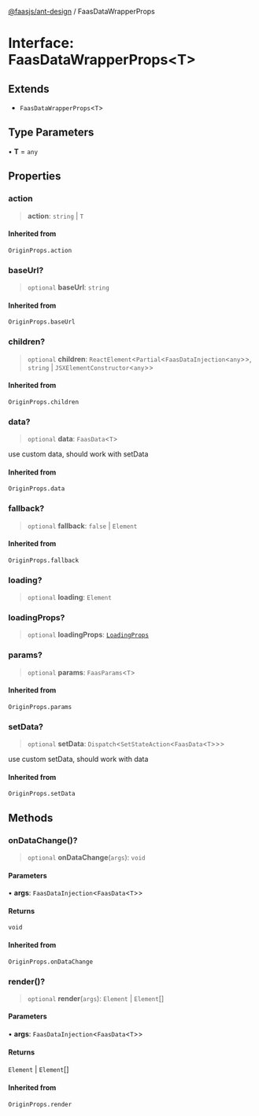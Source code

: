[@faasjs/ant-design](../README.md) / FaasDataWrapperProps

# Interface: FaasDataWrapperProps\<T\>

## Extends

- `FaasDataWrapperProps`\<`T`\>

## Type Parameters

• **T** = `any`

## Properties

### action

> **action**: `string` \| `T`

#### Inherited from

`OriginProps.action`

### baseUrl?

> `optional` **baseUrl**: `string`

#### Inherited from

`OriginProps.baseUrl`

### children?

> `optional` **children**: `ReactElement`\<`Partial`\<`FaasDataInjection`\<`any`\>\>, `string` \| `JSXElementConstructor`\<`any`\>\>

#### Inherited from

`OriginProps.children`

### data?

> `optional` **data**: `FaasData`\<`T`\>

use custom data, should work with setData

#### Inherited from

`OriginProps.data`

### fallback?

> `optional` **fallback**: `false` \| `Element`

#### Inherited from

`OriginProps.fallback`

### loading?

> `optional` **loading**: `Element`

### loadingProps?

> `optional` **loadingProps**: [`LoadingProps`](../type-aliases/LoadingProps.md)

### params?

> `optional` **params**: `FaasParams`\<`T`\>

#### Inherited from

`OriginProps.params`

### setData?

> `optional` **setData**: `Dispatch`\<`SetStateAction`\<`FaasData`\<`T`\>\>\>

use custom setData, should work with data

#### Inherited from

`OriginProps.setData`

## Methods

### onDataChange()?

> `optional` **onDataChange**(`args`): `void`

#### Parameters

• **args**: `FaasDataInjection`\<`FaasData`\<`T`\>\>

#### Returns

`void`

#### Inherited from

`OriginProps.onDataChange`

### render()?

> `optional` **render**(`args`): `Element` \| `Element`[]

#### Parameters

• **args**: `FaasDataInjection`\<`FaasData`\<`T`\>\>

#### Returns

`Element` \| `Element`[]

#### Inherited from

`OriginProps.render`
